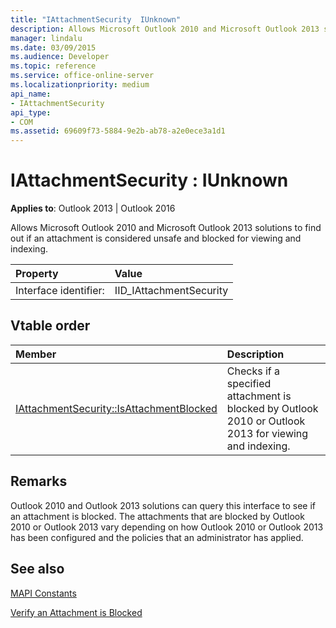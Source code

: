 ```yaml
---
title: "IAttachmentSecurity  IUnknown"
description: Allows Microsoft Outlook 2010 and Microsoft Outlook 2013 solutions to find out if an attachment is considered unsafe and blocked for viewing and indexing.
manager: lindalu
ms.date: 03/09/2015
ms.audience: Developer
ms.topic: reference
ms.service: office-online-server
ms.localizationpriority: medium
api_name:
- IAttachmentSecurity
api_type:
- COM
ms.assetid: 69609f73-5884-9e2b-ab78-a2e0ece3a1d1
---
```


# IAttachmentSecurity : IUnknown

  
  
**Applies to**: Outlook 2013 | Outlook 2016 
  
Allows Microsoft Outlook 2010 and Microsoft Outlook 2013 solutions to find out if an attachment is considered unsafe and blocked for viewing and indexing.
  
|Property |Value |
|:-----|:-----|
|Interface identifier:  <br/> |IID_IAttachmentSecurity  <br/> |
   
## Vtable order

|Member |Description |
|:-----|:-----|
|[IAttachmentSecurity::IsAttachmentBlocked](iattachmentsecurity-isattachmentblocked.md) <br/> |Checks if a specified attachment is blocked by Outlook 2010 or Outlook 2013 for viewing and indexing. |
   
## Remarks

Outlook 2010 and Outlook 2013 solutions can query this interface to see if an attachment is blocked. The attachments that are blocked by Outlook 2010 or Outlook 2013 vary depending on how Outlook 2010 or Outlook 2013 has been configured and the policies that an administrator has applied.
  
## See also



[MAPI Constants](mapi-constants.md)
  
[Verify an Attachment is Blocked](how-to-verify-an-attachment-is-blocked.md)

